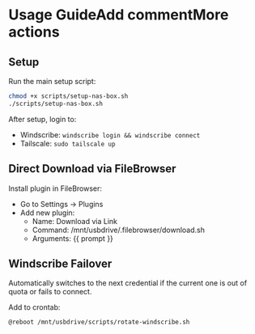# Usage GuideAdd commentMore actions


## Setup

Run the main setup script:


```bash
chmod +x scripts/setup-nas-box.sh
./scripts/setup-nas-box.sh
```

After setup, login to:
- Windscribe: `windscribe login && windscribe connect`
- Tailscale: `sudo tailscale up`

## Direct Download via FileBrowser


Install plugin in FileBrowser:







- Go to Settings → Plugins
- Add new plugin:
  - Name: Download via Link
  - Command: /mnt/usbdrive/.filebrowser/download.sh
  - Arguments: {{ prompt }}

## Windscribe Failover




Automatically switches to the next credential if the current one is out of quota or fails to connect.



Add to crontab:



```bash
@reboot /mnt/usbdrive/scripts/rotate-windscribe.sh
```
